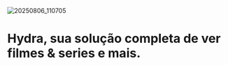 ![20250806_110705](https://github.com/user-attachments/assets/b1db53f7-8a78-47fc-bfc0-8be7c40877ed)

# Hydra, sua solução completa de ver filmes & series e mais.
